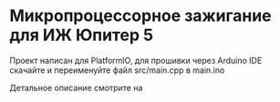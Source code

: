 # Микропроцессорное зажигание для ИЖ Юпитер 5

Проект написан для PlatformIO, для прошивки через Arduino IDE скачайте и переименуйте файл src/main.cpp в main.ino

Детальное описание смотрите на 